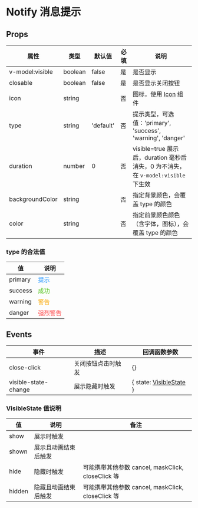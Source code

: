 # Notify 消息提示

## Props

| 属性            | 类型    | 默认值    | 必填 | 说明                                                                              |
| --------------- | ------- | --------- | ---- | --------------------------------------------------------------------------------- |
| v-model:visible | boolean | false     | 是   | 是否显示                                                                          |
| closable        | boolean | false     | 是   | 是否显示关闭按钮                                                                  |
| icon            | string  |           | 否   | 图标，使用 [Icon](./Icon.md) 组件                                                 |
| type            | string  | 'default' | 否   | 提示类型，可选值：'primary', 'success', 'warning', 'danger'                       |
| duration        | number  | 0         | 否   | visible=true 展示后，duration 毫秒后消失，0 为不消失，在 `v-model:visible` 下生效 |
| backgroundColor | string  |           | 否   | 指定背景颜色，会覆盖 type 的颜色                                                  |
| color           | string  |           | 否   | 指定前景颜色颜色（含字体，图标），会覆盖 type 的颜色                              |

### type 的合法值

| 值      | 说明                                  |
| ------- | ------------------------------------- |
| primary | <font color="#1890ff">提示</font>     |
| success | <font color="#52c41a">成功</font>     |
| warning | <font color="#faad14">警告</font>     |
| danger  | <font color="#ff4d4f">强烈警告</font> |

## Events

| 事件                 | 描述               | 回调函数参数                                               |
| -------------------- | ------------------ | ---------------------------------------------------------- |
| close-click          | 关闭按钮点击时触发 | {}                                                         |
| visible-state-change | 展示隐藏时触发     | { state: [VisibleState](./Notify.md#visiblestate-值说明) } |

### VisibleState 值说明

| 值     | 说明                 | 备注                                              |
| ------ | -------------------- | ------------------------------------------------- |
| show   | 展示时触发           |                                                   |
| shown  | 展示且动画结束后触发 |                                                   |
| hide   | 隐藏时触发           | 可能携带其他参数 cancel, maskClick, closeClick 等 |
| hidden | 隐藏且动画结束后触发 | 可能携带其他参数 cancel, maskClick, closeClick 等 |
